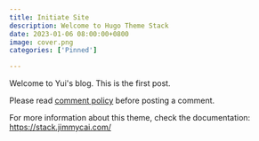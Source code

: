 ```yaml
---
title: Initiate Site
description: Welcome to Hugo Theme Stack
date: 2023-01-06 08:00:00+0800
image: cover.png
categories: ['Pinned']

---
```


Welcome to Yui's blog. This is the first post.

Please read [comment policy](https://blog.yuiofastora.com/post/comment-policy/) before posting a comment.

For more information about this theme, check the documentation: https://stack.jimmycai.com/
